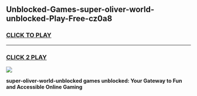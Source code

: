 
## Unblocked-Games-super-oliver-world-unblocked-Play-Free-cz0a8
<h3>
<a href="https://premium76.site?title=super-oliver-world-unblocked&ref=23A">CLICK TO PLAY</a></h3>
<hr>

<h3>
<a href="https://premium76.site?title=super-oliver-world-unblocked&ref=23A">CLICK 2 PLAY</a>
  
</h3>

<a href="https://premium76.site?title=super-oliver-world-unblocked&ref=23A"><img src="https://clearcache.store/games.png"></a>


**super-oliver-world-unblocked games unblocked: Your Gateway to Fun and Accessible Online Gaming**
